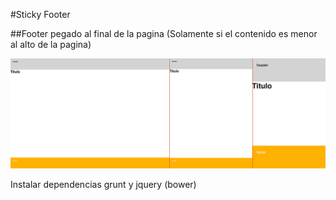 #Sticky Footer

##Footer pegado al final de la pagina
(Solamente si el contenido es menor al alto de la pagina)

![Alt text](image/example.jpg)

Instalar dependencias grunt y jquery (bower)